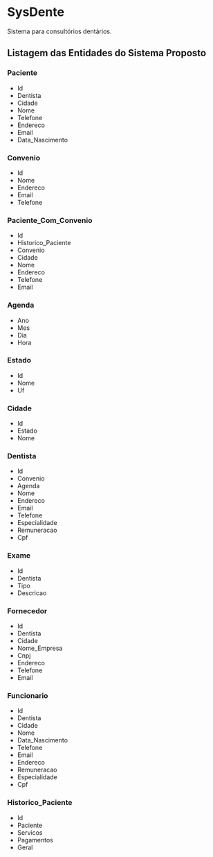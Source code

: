 # SysDente
Sistema para consultórios dentários.

## Listagem das Entidades do Sistema Proposto

### Paciente

* Id
* Dentista
* Cidade
* Nome
* Telefone
* Endereco
* Email
* Data_Nascimento

### Convenio

* Id
* Nome
* Endereco
* Email
* Telefone

### Paciente_Com_Convenio

* Id
* Historico_Paciente
* Convenio
* Cidade
* Nome
* Endereco
* Telefone
* Email

### Agenda

* Ano
* Mes
* Dia
* Hora

### Estado

* Id
* Nome
* Uf

### Cidade

* Id
* Estado
* Nome

### Dentista

* Id
* Convenio
* Agenda
* Nome
* Endereco
* Email
* Telefone
* Especialidade
* Remuneracao
* Cpf

### Exame

* Id
* Dentista
* Tipo
* Descricao

### Fornecedor

* Id
* Dentista
* Cidade
* Nome_Empresa
* Cnpj
* Endereco
* Telefone
* Email

### Funcionario

* Id
* Dentista
* Cidade
* Nome
* Data_Nascimento
* Telefone
* Email
* Endereco
* Remuneracao
* Especialidade
* Cpf

### Historico_Paciente

* Id
* Paciente
* Servicos
* Pagamentos
* Geral